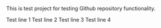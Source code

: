 This is test project for testing Github repository functionality.

Test line 1
Test line 2
Test line 3
Test line 4